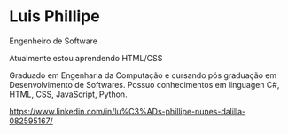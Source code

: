 
<!--
**Legatario/Legatario** is a ✨ _special_ ✨ repository because its `README.md` (this file) appears on your GitHub profile.

Here are some ideas to get you started:

- 🔭 I’m currently working on ...
- 🌱 I’m currently learning ...
- 👯 I’m looking to collaborate on ...
- 🤔 I’m looking for help with ...
- 💬 Ask me about ...
- 📫 How to reach me: ...
- 😄 Pronouns: ...
- ⚡ Fun fact: ...
-->

# Luis Phillipe

Engenheiro de Software

Atualmente estou aprendendo HTML/CSS

Graduado em Engenharia da Computação e cursando pós graduação em Desenvolvimento de Softwares. Possuo conhecimentos em linguagen C#, HTML, CSS, JavaScript, Python. 

https://www.linkedin.com/in/lu%C3%ADs-phillipe-nunes-dalilla-082595167/

